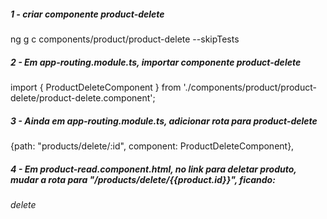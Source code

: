 ##### 1 - criar componente product-delete
ng g c components/product/product-delete --skipTests


##### 2 - Em app-routing.module.ts, importar componente product-delete
import { ProductDeleteComponent } from './components/product/product-delete/product-delete.component';


##### 3 - Ainda em app-routing.module.ts, adicionar rota para product-delete
{path: "products/delete/:id", component: ProductDeleteComponent},


##### 4 - Em product-read.component.html, no link para deletar produto, mudar a rota para "/products/delete/{{product.id}}", ficando:
<a routerLink="/products/delete/{{product.id}}">
    <i class="material-icons">
        delete
    </i>
</a>